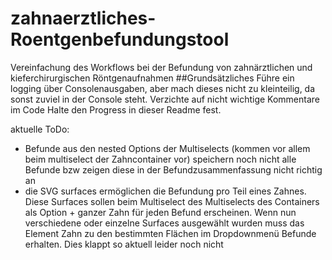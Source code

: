 # zahnaerztliches-Roentgenbefundungstool
Vereinfachung des Workflows bei der Befundung von zahnärztlichen und kieferchirurgischen Röntgenaufnahmen
##Grundsätzliches
Führe ein logging über Consolenausgaben, aber mach dieses nicht zu kleinteilig, da sonst zuviel in der Console steht.
Verzichte auf nicht wichtige Kommentare im Code
Halte den Progress in dieser Readme fest.

aktuelle ToDo:
- Befunde aus den nested Options der Multiselects (kommen vor allem beim multiselect der Zahncontainer vor) speichern noch nicht alle Befunde bzw zeigen diese in der Befundzusammenfassung nicht richtig an
- die SVG surfaces ermöglichen die Befundung pro Teil eines Zahnes. Diese Surfaces sollen beim Multiselect des Multiselects des Containers als Option + ganzer Zahn für jeden Befund erscheinen. Wenn nun verschiedene oder einzelne Surfaces ausgewählt wurden muss das Element Zahn zu den bestimmten Flächen im Dropdownmenü Befunde erhalten. Dies klappt so aktuell leider noch nicht